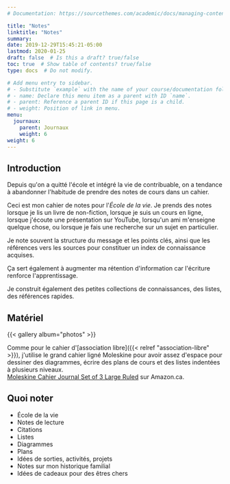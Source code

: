 ```yaml
---
# Documentation: https://sourcethemes.com/academic/docs/managing-content/

title: "Notes"
linktitle: "Notes"
summary:
date: 2019-12-29T15:45:21-05:00
lastmod: 2020-01-25
draft: false  # Is this a draft? true/false
toc: true  # Show table of contents? true/false
type: docs  # Do not modify.

# Add menu entry to sidebar.
# - Substitute `example` with the name of your course/documentation folder.
# - name: Declare this menu item as a parent with ID `name`.
# - parent: Reference a parent ID if this page is a child.
# - weight: Position of link in menu.
menu:
  journaux:
    parent: Journaux
    weight: 6
weight: 6
---
```


## Introduction

Depuis qu'on a quitté l'école et intégré la vie de contribuable,
on a tendance à abandonner l'habitude de prendre des notes de cours dans un cahier.

Ceci est mon cahier de notes pour l'*École de la vie*.
Je prends des notes lorsque je lis un livre de non-fiction,
lorsque je suis un cours en ligne, lorsque j'écoute une présentation sur YouTube,
lorsqu'un ami m'enseigne quelque chose,
ou lorsque je fais une recherche sur un sujet en particulier.

Je note souvent la structure du message et les points clés, ainsi que les références vers les sources
pour constituer un index de connaissance acquises.

Ça sert également à augmenter ma rétention d'information car l'écriture renforce l'apprentissage.

Je construit également des petites collections de connaissances, des listes, des références rapides.


## Matériel

{{< gallery album="photos" >}}

Comme pour le cahier d'[association libre]({{< relref "association-libre" >}}),
j'utilise le grand cahier ligné Moleskine pour avoir assez d'espace pour dessiner des diagrammes,
écrire des plans de cours et des listes indentées à plusieurs niveaux.  
[Moleskine Cahier Journal Set of 3 Large Ruled](https://www.amazon.ca/dp/8883704983/ref=cm_sw_em_r_mt_dp_U_YDKgEbV8SVDAK) sur Amazon.ca.


## Quoi noter

* École de la vie
* Notes de lecture
* Citations
* Listes
* Diagrammes
* Plans
* Idées de sorties, activités, projets
* Notes sur mon historique familial
* Idées de cadeaux pour des êtres chers
